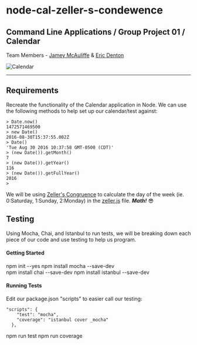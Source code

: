 # node-cal-zeller-s-condewence
## Command Line Applications / Group Project 01 / Calendar

Team Members - [Jamey McAuliffe](https://github.com/JameyMcAuliffe) & [Eric Denton](https://github.com/iamericanartist)  

![Calendar](calendarScrn.jpg?raw=true "Calendar Screenshot")
***

## Requirements
Recreate the functionality of the Calendar application in Node. 
We can use the following methods to help set up our calendar/test against:
```
> Date.now()
1472571469500
> new Date()
2016-08-30T15:37:55.002Z
> Date()
'Tue Aug 30 2016 10:37:58 GMT-0500 (CDT)'
> (new Date()).getMonth()
7
> (new Date()).getYear()
116
> (new Date()).getFullYear()
2016
> 
```

We will be using [Zeller's Congruence](https://en.wikipedia.org/wiki/Zeller%27s_congruence) to calculate the day of the week (ie. 0:Saturday, 1:Sunday, 2:Monday) in the [zeller.js](https://github.com/nss-day-cohort-14/node-cal-zeller-s-condewence/blob/master/lib/zeller.js) file. ***Math!*** :sunglasses:

## Testing
Using Mocha, Chai, and Istanbul to run tests, we will be breaking down each piece of our
code and use testing to help us program.  

#### Getting Started
npm init --yes
npm install mocha --save-dev   
npm install chai --save-dev
npm install istanbul --save-dev

#### Running Tests
Edit our package.json "scripts" to easier call our testing:  
```
"scripts": {
    "test": "mocha",
    "coverage": "istanbul cover _mocha"
  },
```  

npm run test
npm run coverage
